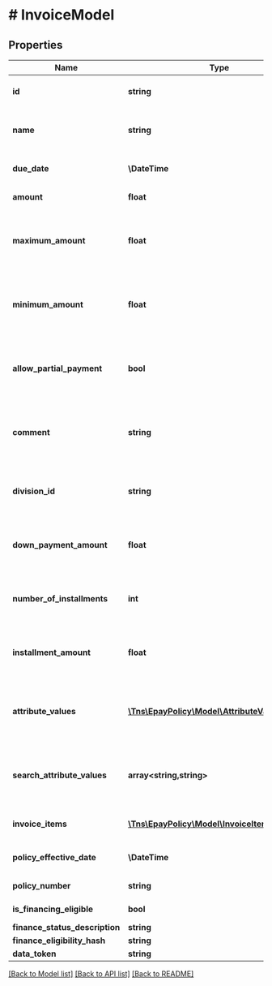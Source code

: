 # # InvoiceModel

## Properties

Name | Type | Description | Notes
------------ | ------------- | ------------- | -------------
**id** | **string** | The unique identifier of the invoice. |
**name** | **string** | The customer name on the invoice. |
**due_date** | **\DateTime** | The due date of the invoice. |
**amount** | **float** | The total amount due. | [optional]
**maximum_amount** | **float** | The maximum amount the payer is allowed to pay. | [optional]
**minimum_amount** | **float** | The minimum amount the payer is allowed to pay. | [optional]
**allow_partial_payment** | **bool** | Indicates whether a partial payment is allowed on the invoice. | [optional]
**comment** | **string** | The Comment for the Invoice submitted by the payer. | [optional]
**division_id** | **string** | Optional division id to specify recieving account. | [optional]
**down_payment_amount** | **float** | If finance eligible, the required down payment | [optional]
**number_of_installments** | **int** | If financed, the number of installment payments. | [optional]
**installment_amount** | **float** | if financed, the amount of each installment payment. | [optional]
**attribute_values** | [**\Tns\\EpayPolicy\Model\AttributeValueModel[]**](AttributeValueModel.md) | The actual values of the custom attributes at the invoice level. |
**search_attribute_values** | **array<string,string>** | Attributes used to find this invoice in management system | [optional]
**invoice_items** | [**\Tns\\EpayPolicy\Model\InvoiceItemModel[]**](InvoiceItemModel.md) | A collection of invoice items. |
**policy_effective_date** | **\DateTime** | Effective date of the policy. | [optional]
**policy_number** | **string** | The policy number. | [optional]
**is_financing_eligible** | **bool** |  | [optional] [readonly]
**finance_status_description** | **string** |  | [optional]
**finance_eligibility_hash** | **string** |  | [optional]
**data_token** | **string** |  | [optional]

[[Back to Model list]](../../README.md#models) [[Back to API list]](../../README.md#endpoints) [[Back to README]](../../README.md)
